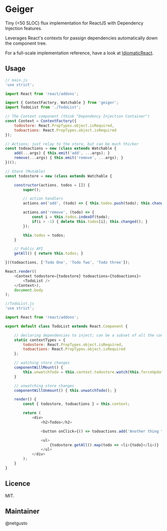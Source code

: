 # Geiger
Tiny (<50 SLOC) flux implementation for ReactJS with Dependency Injection features.

Leverages React's contexts for passign dependencies automatically down the component tree.

For a full-scale implementation reference, have a look at [IdiomaticReact](https://github.com/netgusto/IdiomaticReact).

## Usage

```javascript
// main.js
'use strict';

import React from 'react/addons';

import { ContextFactory, Watchable } from 'geiger';
import TodoList from './TodoList';

// The Context component (think "Dependency Injection Container")
const Context = ContextFactory({
    todostore: React.PropTypes.object.isRequired,
    todoactions: React.PropTypes.object.isRequired
});

// Actions; just relay to the store, but can be much thicker
const todoactions = new (class extends Watchable {
    add(...args) { this.emit('add', ...args); }
    remove(...args) { this.emit('remove', ...args); }
})();

// Store (Mutable)
const todostore = new (class extends Watchable {

    constructor(actions, todos = []) {
        super();

        // action handlers
        actions.on('add', (todo) => { this.todos.push(todo); this.changed(); });

        actions.on('remove', (todo) => {
            const i = this.todos.indexOf(todo);
            if(i > -1) { delete this.todos[i]; this.changed(); }
        });

        this.todos = todos;
    }

    // Public API
    getAll() { return this.todos; }

})(todoactions, ['Todo One', 'Todo Two', 'Todo three']);

React.render((
    <Context todostore={todostore} todoactions={todoactions}>
        <TodoList />
    </Context>),
    document.body
);
```

```javascript
//TodoList.js
'use strict';

import React from 'react/addons';

export default class TodoList extends React.Component {

    // declaring dependencies to inject; can be a subset of all the context
    static contextTypes = {
        todostore: React.PropTypes.object.isRequired,
        todoactions: React.PropTypes.object.isRequired
    };

    // watching store changes
    componentWillMount() {
        this.unwatchTodo = this.context.todostore.watch(this.forceUpdate.bind(this));
    }

    // unwatching store changes
    componentWillUnmount() { this.unwatchTodo(); }

    render() {
        const { todostore, todoactions } = this.context;

        return (
            <div>
                <h2>Todos</h2>

                <button onClick={() => todoactions.add('Another thing to do !')}>Add todo</button>

                <ul>
                    {todostore.getAll().map(todo => <li>{todo}</li>)}
                </ul>
            </div>
        );
    }
}

```

## Licence

MIT.

## Maintainer

@netgusto
